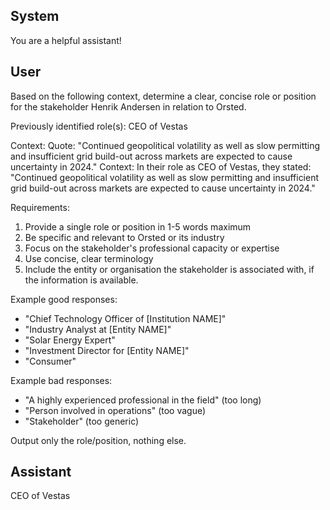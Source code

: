 ## System

You are a helpful assistant!

## User


Based on the following context, determine a clear, concise role or position for the stakeholder Henrik Andersen in relation to Orsted.

Previously identified role(s): CEO of Vestas

Context:
Quote: "Continued geopolitical volatility as well as slow permitting and insufficient grid build-out across markets are expected to cause uncertainty in 2024."
Context: In their role as CEO of Vestas, they stated: "Continued geopolitical volatility as well as slow permitting and insufficient grid build-out across markets are expected to cause uncertainty in 2024."

Requirements:
1. Provide a single role or position in 1-5 words maximum
2. Be specific and relevant to Orsted or its industry
3. Focus on the stakeholder's professional capacity or expertise
4. Use concise, clear terminology
5. Include the entity or organisation the stakeholder is associated with, if the information is available.

Example good responses:
- "Chief Technology Officer of [Institution NAME]"
- "Industry Analyst at [Entity NAME]"
- "Solar Energy Expert"
- "Investment Director for [Entity NAME]"
- "Consumer"

Example bad responses:
- "A highly experienced professional in the field" (too long)
- "Person involved in operations" (too vague)
- "Stakeholder" (too generic)

Output only the role/position, nothing else.


## Assistant

CEO of Vestas

